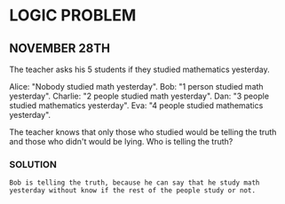 # LOGIC PROBLEM
## NOVEMBER 28TH 

The teacher asks his 5 students if they studied mathematics yesterday.

Alice: "Nobody studied math yesterday".
Bob: "1 person studied math yesterday".
Charlie: "2 people studied math yesterday".
Dan: "3 people studied mathematics yesterday".
Eva: "4 people studied mathematics yesterday".

The teacher knows that only those who studied would be telling the truth and those who didn't would be lying. Who is telling the truth?

### SOLUTION

```
Bob is telling the truth, because he can say that he study math yesterday without know if the rest of the people study or not.
``` 
